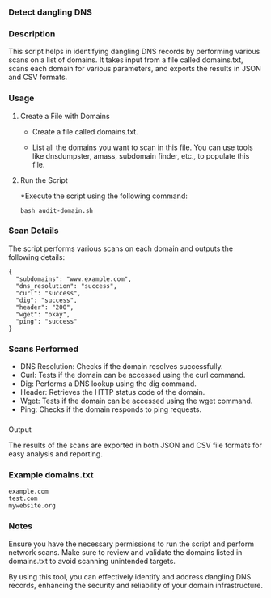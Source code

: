 ### Detect dangling DNS

### Description
This script helps in identifying dangling DNS records by performing various scans on a list of domains. It takes input from a file called domains.txt, scans each domain for various parameters, and exports the results in JSON and CSV formats.

### Usage

1. Create a File with Domains

    * Create a file called domains.txt.

    * List all the domains you want to scan in this file. You can use tools like dnsdumpster, amass, subdomain finder, etc., to populate this file.

2. Run the Script

    *Execute the script using the following command:
    ```
    bash audit-domain.sh
    ```

### Scan Details

The script performs various scans on each domain and outputs the following details:

```
{
  "subdomains": "www.example.com",
  "dns_resolution": "success",
  "curl": "success",
  "dig": "success",
  "header": "200",
  "wget": "okay",
  "ping": "success"
}
```

### Scans Performed

* DNS Resolution: Checks if the domain resolves successfully.
* Curl: Tests if the domain can be accessed using the curl command.
* Dig: Performs a DNS lookup using the dig command.
* Header: Retrieves the HTTP status code of the domain.
* Wget: Tests if the domain can be accessed using the wget command.
* Ping: Checks if the domain responds to ping requests.

###
Output

The results of the scans are exported in both JSON and CSV file formats for easy analysis and reporting.

### Example domains.txt
```
example.com
test.com
mywebsite.org
```

### Notes

Ensure you have the necessary permissions to run the script and perform network scans.
Make sure to review and validate the domains listed in domains.txt to avoid scanning unintended targets.

By using this tool, you can effectively identify and address dangling DNS records, enhancing the security and reliability of your domain infrastructure.
